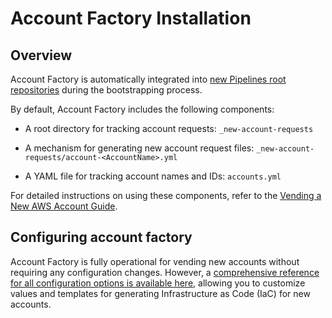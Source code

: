 # Account Factory Installation

## Overview

Account Factory is automatically integrated into [new Pipelines root repositories](/2.0/docs/accountfactory/installation/addingnewrepo) during the bootstrapping process.

By default, Account Factory includes the following components:

- A root directory for tracking account requests: `_new-account-requests`

- A mechanism for generating new account request files: `_new-account-requests/account-<AccountName>.yml`

- A YAML file for tracking account names and IDs: `accounts.yml`

For detailed instructions on using these components, refer to the [Vending a New AWS Account Guide](/2.0/docs/accountfactory/guides/vend-aws-account).

## Configuring account factory

Account Factory is fully operational for vending new accounts without requiring any configuration changes. However, a [comprehensive reference for all configuration options is available here](/2.0/reference/accountfactory/configurations-as-code), allowing you to customize values and templates for generating Infrastructure as Code (IaC) for new accounts.
